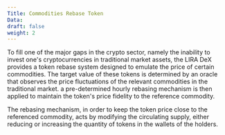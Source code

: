 ```yaml
---
Title: Commodities Rebase Token
Data:
draft: false
weight: 2
---
```


To fill one of the major gaps in the crypto sector, namely the inability to invest one's cryptocurrencies in traditional market assets, the LIRA DeX provides a token rebase system designed to emulate the price of certain commodities. The target value of these tokens is determined by an oracle that observes the price fluctuations of the relevant commodities in the traditional market. a pre-determined hourly rebasing mechanism is then applied to maintain the token's price fidelity to the reference commodity.

The rebasing mechanism, in order to keep the token price close to the referenced commodity, acts by modifying the circulating supply, either reducing or increasing the quantity of tokens in the wallets of the holders.

